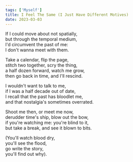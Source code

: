 ```yaml
---  
tags: ['Myself']  
title: I Feel The Same (I Just Have Different Motives)  
date: 2023-03-03  
---
```


If I could move about not spatially,  
but through the temporal medium,  
I'd circumvent the past of me:  
I don't wanna meet with them.

Take a calendar, flip the page,  
stitch two together, scry the thing,  
a half dozen forward, watch me grow,  
then go back in time, and I'll rescind.

I wouldn't want to talk to me,  
if I was a half decade out of date,  
I recall that the past has bloodlet me,  
and that nostalgia's sometimes overrated.

Shoot me then, or meet me now,  
derudder time's ship, blow out the bow,  
if you're watching me: you're blind to it,  
but take a break, and see it blown to bits.

(You'll watch blood dry,  
you'll see the flood,  
go write the story,  
you'll find out why).  
